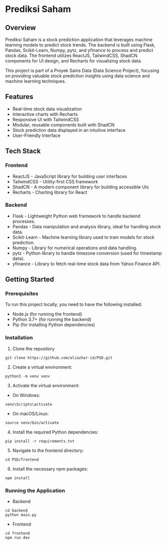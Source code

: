 # Prediksi Saham

## Overview

Prediksi Saham is a stock prediction application that leverages machine learning models to predict stock trends. The backend is built using Flask, Pandas, Scikit-Learn, Numpy, pytz, and yfinance to process and predict stock data. The frontend utilizes ReactJS, TailwindCSS, ShadCN components for UI design, and Recharts for visualizing stock data.

This project is part of a Proyek Sains Data (Data Science Project), focusing on providing valuable stock prediction insights using data science and machine learning techniques.

## Features

- Real-time stock data visualization
- Interactive charts with Recharts
- Responsive UI with TailwindCSS
- Modular, reusable components built with ShadCN
- Stock prediction data displayed in an intuitive interface
- User-Friendly Interface

## Tech Stack

### Frontend

- ReactJS - JavaScript library for building user interfaces
- TailwindCSS - Utility-first CSS framework
- ShadCN - A modern component library for building accessible UIs
- Recharts - Charting library for React

### Backend

- Flask - Lightweight Python web framework to handle backend processes.
- Pandas - Data manipulation and analysis library, ideal for handling stock data.
- Scikit-Learn - Machine learning library used to train models for stock prediction.
- Numpy - Library for numerical operations and data handling.
- pytz - Python library to handle timezone conversion (used for timestamp data).
- yfinance - Library to fetch real-time stock data from Yahoo Finance API.

## Getting Started

### Prerequisites

To run this project locally, you need to have the following installed:

- Node.js (for running the frontend)
- Python 3.7+ (for running the backend)
- Pip (for installing Python dependencies)

### Installation

1. Clone the repository

```
git clone https://github.com/aliazhar-id/PSD.git
```

2. Create a virtual environment:

```
python3 -m venv venv
```

3. Activate the virtual environment:

- On Windows:

```
venv\Scripts\activate
```

- On macOS/Linux:

```
source venv/bin/activate
```

4. Install the required Python dependencies:

```
pip install -r requirements.txt
```

5. Navigate to the frontend directory:

```
cd PSD/frontend
```

6. Install the necessary npm packages:

```
npm install
```

### Running the Application

- Backend

```
cd backend
python main.py
```

- Frontend

```
cd frontend
npm run dev
```
